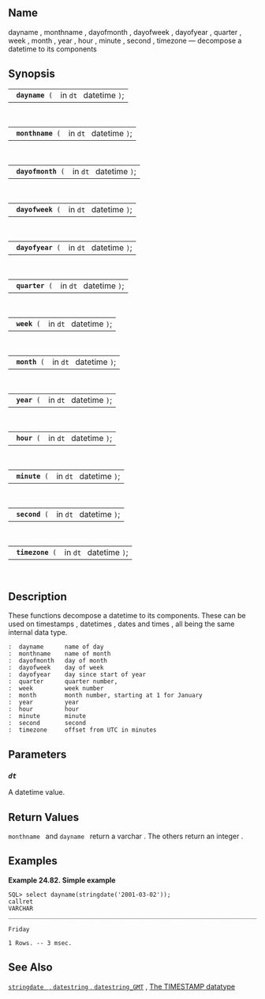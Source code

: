 <div id="fn_dayname" class="refentry">

<div class="titlepage">

</div>

<div class="refnamediv">

## Name

dayname , monthname , dayofmonth , dayofweek , dayofyear , quarter ,
week , month , year , hour , minute , second , timezone — decompose a
datetime to its components

</div>

<div class="refsynopsisdiv">

## Synopsis

<div id="fsyn_dayname" class="funcsynopsis">

|                      |                        |
|----------------------|------------------------|
| ` `**`dayname`**` (` | in `dt ` datetime `)`; |

<div class="funcprototype-spacer">

 

</div>

</div>

<div id="fsyn_monthname" class="funcsynopsis">

|                        |                        |
|------------------------|------------------------|
| ` `**`monthname`**` (` | in `dt ` datetime `)`; |

<div class="funcprototype-spacer">

 

</div>

</div>

<div id="fsyn_dayofmonth" class="funcsynopsis">

|                         |                        |
|-------------------------|------------------------|
| ` `**`dayofmonth`**` (` | in `dt ` datetime `)`; |

<div class="funcprototype-spacer">

 

</div>

</div>

<div id="fsyn_dayofweek" class="funcsynopsis">

|                        |                        |
|------------------------|------------------------|
| ` `**`dayofweek`**` (` | in `dt ` datetime `)`; |

<div class="funcprototype-spacer">

 

</div>

</div>

<div id="fsyn_dayofyear" class="funcsynopsis">

|                        |                        |
|------------------------|------------------------|
| ` `**`dayofyear`**` (` | in `dt ` datetime `)`; |

<div class="funcprototype-spacer">

 

</div>

</div>

<div id="fsyn_quarter" class="funcsynopsis">

|                      |                        |
|----------------------|------------------------|
| ` `**`quarter`**` (` | in `dt ` datetime `)`; |

<div class="funcprototype-spacer">

 

</div>

</div>

<div id="fsyn_week" class="funcsynopsis">

|                   |                        |
|-------------------|------------------------|
| ` `**`week`**` (` | in `dt ` datetime `)`; |

<div class="funcprototype-spacer">

 

</div>

</div>

<div id="fsyn_month" class="funcsynopsis">

|                    |                        |
|--------------------|------------------------|
| ` `**`month`**` (` | in `dt ` datetime `)`; |

<div class="funcprototype-spacer">

 

</div>

</div>

<div id="fsyn_year" class="funcsynopsis">

|                   |                        |
|-------------------|------------------------|
| ` `**`year`**` (` | in `dt ` datetime `)`; |

<div class="funcprototype-spacer">

 

</div>

</div>

<div id="fsyn_hour" class="funcsynopsis">

|                   |                        |
|-------------------|------------------------|
| ` `**`hour`**` (` | in `dt ` datetime `)`; |

<div class="funcprototype-spacer">

 

</div>

</div>

<div id="fsyn_minute" class="funcsynopsis">

|                     |                        |
|---------------------|------------------------|
| ` `**`minute`**` (` | in `dt ` datetime `)`; |

<div class="funcprototype-spacer">

 

</div>

</div>

<div id="fsyn_second" class="funcsynopsis">

|                     |                        |
|---------------------|------------------------|
| ` `**`second`**` (` | in `dt ` datetime `)`; |

<div class="funcprototype-spacer">

 

</div>

</div>

<div id="fsyn_timezone" class="funcsynopsis">

|                       |                        |
|-----------------------|------------------------|
| ` `**`timezone`**` (` | in `dt ` datetime `)`; |

<div class="funcprototype-spacer">

 

</div>

</div>

</div>

<div id="desc_dayname" class="refsect1">

## Description

These functions decompose a <span class="type">datetime </span> to its
components. These can be used on <span class="type">timestamps </span> ,
<span class="type">datetimes </span> , <span class="type">dates </span>
and <span class="type">times </span> , all being the same internal data
type.

``` programlisting
:  dayname      name of day
:  monthname    name of month
:  dayofmonth   day of month
:  dayofweek    day of week
:  dayofyear    day since start of year
:  quarter      quarter number,
:  week         week number
:  month        month number, starting at 1 for January
:  year         year
:  hour         hour
:  minute       minute
:  second       second
:  timezone     offset from UTC in minutes
```

</div>

<div id="params_dayname" class="refsect1">

## Parameters

<div id="id85766" class="refsect2">

### *`dt `*

A <span class="type">datetime </span> value.

</div>

</div>

<div id="ret_dayname" class="refsect1">

## Return Values

`monthname ` and `dayname ` return a <span class="type">varchar</span> .
The others return an <span class="type">integer </span> .

</div>

<div id="examples_dayname" class="refsect1">

## Examples

<div id="ex_dayname_1" class="example">

**Example 24.82. Simple example**

<div class="example-contents">

``` screen
SQL> select dayname(stringdate('2001-03-02'));
callret
VARCHAR
_______________________________________________________________________________

Friday

1 Rows. -- 3 msec.
```

</div>

</div>

  

</div>

<div id="seealso_dayname" class="refsect1">

## See Also

<a href="fn_datestring.html" class="link"
title="datestring , datestring_gmt ,"><code
class="function">stringdate </code> , <code
class="function">datestring</code> , <code
class="function">datestring_GMT</code></a> ,
<a href="ch-concepts.html#dttimestamp" class="link"
title="TIMESTAMP; DATE &amp; TIME">The <span
class="type">TIMESTAMP</span> datatype</a>

</div>

</div>
